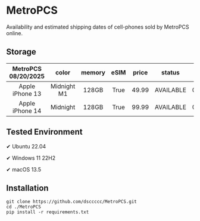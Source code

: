 # MetroPCS
Availability and estimated shipping dates of cell-phones sold by MetroPCS online.
## Storage
|MetroPCS 08/20/2025|color|memory|eSIM|price|status|shipping from|shipping to|
|:--:|:--:|:--:|:--:|:--:|:--:|:--:|:--:|
|Apple iPhone 13|Midnight M1|128GB|True|49.99|AVAILABLE|08/20/2025|08/26/2025|
|Apple iPhone 14|Midnight|128GB|True|99.99|AVAILABLE|08/20/2025|08/26/2025|

## Tested Environment
✔ Ubuntu 22.04

✔ Windows 11 22H2

✔ macOS 13.5
## Installation
```
git clone https://github.com/dsccccc/MetroPCS.git
cd ./MetroPCS
pip install -r requirements.txt
```
